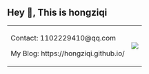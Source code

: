 ## Hey 👋, This is hongziqi

<table>
  <tr>
    <td>
    <p>Contact: 1102229410@qq.com </p>
    <p>My Blog: https://hongziqi.github.io/</p>
    </td>
    <td><img src="https://github-readme-stats.vercel.app/api?username=hongziqi&show_icons=true&theme=tokyonight&line_height=27" style="height: auto;"></td>
<!--     <td><img src="https://github-readme-stats.vercel.app/api/top-langs/?username=hongziqi&theme=radical" style="height: auto;"></td> -->
  </tr>
</table>
